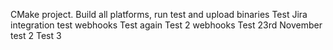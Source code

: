 CMake project. Build all platforms, run test and upload binaries
Test Jira integration
test webhooks
Test again
Test 2 webhooks
Test 23rd November
test 2
Test 3
